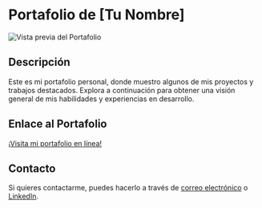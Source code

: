 # Portafolio de [Tu Nombre]

![Vista previa del Portafolio](https://github.com/OrozcoOscar/portafolio/assets/88407386/fc25c2f5-8381-443c-b9e2-9a2048a4d1f0)

## Descripción
Este es mi portafolio personal, donde muestro algunos de mis proyectos y trabajos destacados. Explora a continuación para obtener una visión general de mis habilidades y experiencias en desarrollo.

## Enlace al Portafolio
[¡Visita mi portafolio en línea!](https://659186e3b4d60c23f62e60c5--sparkling-hotteok-b4f654.netlify.app/)



## Contacto
Si quieres contactarme, puedes hacerlo a través de [correo electrónico](mailto:oorozcojob@gmail.com) o [LinkedIn](https://www.linkedin.com/in/oscarorozcopacheco/).

